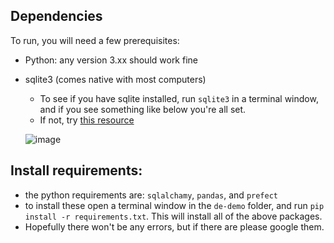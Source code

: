 
## Dependencies
To run, you will need a few prerequisites:
* Python: any version 3.xx should work fine
* sqlite3 (comes native with most computers)
    * To see if you have sqlite installed, run `sqlite3` in a terminal window, and if you see something like below you're all set. 
    * If not, try [this resource](https://www.sqlitetutorial.net/download-install-sqlite/)
     
     ![image](https://user-images.githubusercontent.com/55333380/114590936-552c8180-9c57-11eb-8749-2db9d3b15af4.png)


## Install requirements: 
* the python requirements are: `sqlalchamy`, `pandas`, and `prefect` 
* to install these open a terminal window in the `de-demo` folder, and run `pip install -r requirements.txt`. This will install all of the above packages. 
* Hopefully there won't be any errors, but if there are please google them. 
